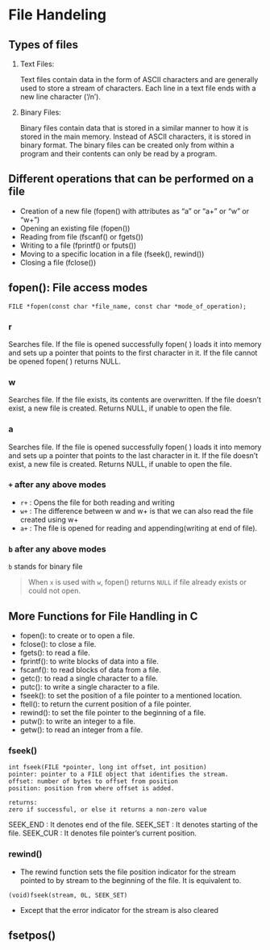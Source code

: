 # File Handeling

## Types of files

1. Text Files: 

   Text files contain data in the form of ASCII characters and are generally used to store a stream of characters. Each line in a text file ends with a new line character (‘/n’).

2. Binary Files: 

   Binary files contain data that is stored in a similar manner to how it is stored in the main memory. Instead of ASCII characters, it is stored in binary format. The binary files can be created only from within a program and their contents can only be read by a program.

## Different operations that can be performed on a file

- Creation of a new file (fopen() with attributes as “a” or “a+” or “w” or “w+”)
- Opening an existing file (fopen())
- Reading from file (fscanf() or fgets())
- Writing to a file (fprintf() or fputs())
- Moving to a specific location in a file (fseek(), rewind())
- Closing a file (fclose())

## fopen(): File access modes

```
FILE *fopen(const char *file_name, const char *mode_of_operation);
```

### r
Searches file. If the file is opened successfully fopen( ) loads it into memory and sets up a pointer that points to the first character in it. If the file cannot be opened fopen( ) returns NULL.

### w
Searches file. If the file exists, its contents are overwritten. If the file doesn’t exist, a new file is created. Returns NULL, if unable to open the file.

### a
Searches file. If the file is opened successfully fopen( ) loads it into memory and sets up a pointer that points to the last character in it. If the file doesn’t exist, a new file is created. Returns NULL, if unable to open the file.

### `+` after any above modes
- `r+` : Opens the file for both reading and writing
- `w+` : The difference between w and w+ is that we can also read the file created using w+
- `a+` : The file is opened for reading and appending(writing at end of file).

### `b` after any above modes
`b` stands for binary file

> When `x` is used with `w`, fopen() returns `NULL` if file already exists or could not open.


## More Functions for File Handling in C
- fopen(): to create or to open a file.
- fclose(): to close a file.
- fgets(): to read a file.
- fprintf(): to write blocks of data into a file.
- fscanf(): to read blocks of data from a file.
- getc(): to read a single character to a file.
- putc(): to write a single character to a file.
- fseek(): to set the position of a file pointer to a mentioned location.
- ftell(): to return the current position of a file pointer.
- rewind(): to set the file pointer to the beginning of a file.
- putw(): to write an integer to a file.
- getw(): to read an integer from a file.

### fseek()
```
int fseek(FILE *pointer, long int offset, int position)
pointer: pointer to a FILE object that identifies the stream.
offset: number of bytes to offset from position
position: position from where offset is added.

returns:
zero if successful, or else it returns a non-zero value 
```

SEEK_END : It denotes end of the file.
SEEK_SET : It denotes starting of the file.
SEEK_CUR : It denotes file pointer’s current position.


### rewind()

- The rewind function sets the file position indicator for the stream pointed to by stream to the beginning of the file. It is equivalent to.

```
(void)fseek(stream, 0L, SEEK_SET)
```

-  Except that the error indicator for the stream is also cleared

## fsetpos()
